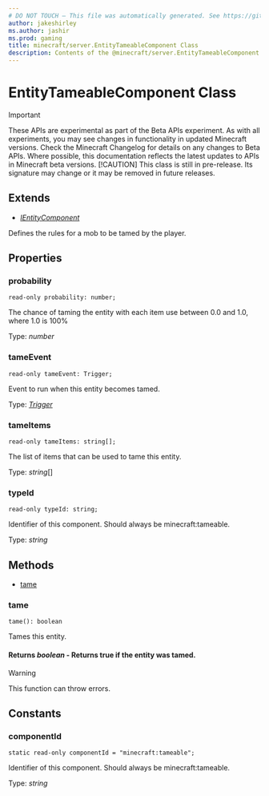 ```yaml
---
# DO NOT TOUCH — This file was automatically generated. See https://github.com/mojang/minecraftapidocsgenerator to modify descriptions, examples, etc.
author: jakeshirley
ms.author: jashir
ms.prod: gaming
title: minecraft/server.EntityTameableComponent Class
description: Contents of the @minecraft/server.EntityTameableComponent class.
---
```

# EntityTameableComponent Class
>[!IMPORTANT]
>These APIs are experimental as part of the Beta APIs experiment. As with all experiments, you may see changes in functionality in updated Minecraft versions. Check the Minecraft Changelog for details on any changes to Beta APIs. Where possible, this documentation reflects the latest updates to APIs in Minecraft beta versions.
> [!CAUTION]
> This class is still in pre-release.  Its signature may change or it may be removed in future releases.

## Extends
- [*IEntityComponent*](IEntityComponent.md)

Defines the rules for a mob to be tamed by the player.

## Properties

### **probability**
`read-only probability: number;`

The chance of taming the entity with each item use between 0.0 and 1.0, where 1.0 is 100%

Type: *number*

### **tameEvent**
`read-only tameEvent: Trigger;`

Event to run when this entity becomes tamed.

Type: [*Trigger*](Trigger.md)

### **tameItems**
`read-only tameItems: string[];`

The list of items that can be used to tame this entity.

Type: *string*[]

### **typeId**
`read-only typeId: string;`

Identifier of this component. Should always be minecraft:tameable.

Type: *string*

## Methods
- [tame](#tame)

### **tame**
`
tame(): boolean
`

Tames this entity.

#### **Returns** *boolean* - Returns true if the entity was tamed.

> [!WARNING]
> This function can throw errors.

## Constants

### **componentId**
`static read-only componentId = "minecraft:tameable";`

Identifier of this component. Should always be minecraft:tameable.

Type: *string*
